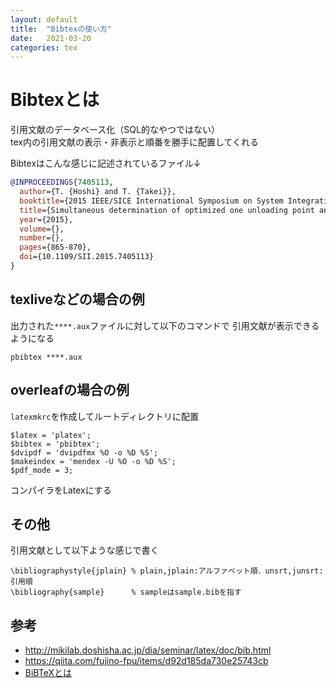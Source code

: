 ```yaml
---
layout: default
title:  "Bibtexの使い方"
date:   2021-03-20
categories: tex
---
```


# Bibtexとは

引用文献のデータベース化（SQL的なやつではない）  
tex内の引用文献の表示・非表示と順番を勝手に配置してくれる

Bibtexはこんな感じに記述されているファイル↓
```bibtex
@INPROCEEDINGS{7405113,
  author={T. {Hoshi} and T. {Takei}},
  booktitle={2015 IEEE/SICE International Symposium on System Integration (SII)}, 
  title={Simultaneous determination of optimized one unloading point and plural scooping points for wheel loader}, 
  year={2015},
  volume={},
  number={},
  pages={865-870},
  doi={10.1109/SII.2015.7405113}
}
```

## texliveなどの場合の例

出力された`****.aux`ファイルに対して以下のコマンドで
引用文献が表示できるようになる

```
pbibtex ****.aux
```

## overleafの場合の例

`latexmkrc`を作成してルートディレクトリに配置

```latexmkrc
$latex = 'platex';
$bibtex = 'pbibtex';
$dvipdf = 'dvipdfmx %O -o %D %S';
$makeindex = 'mendex -U %O -o %D %S';
$pdf_mode = 3; 
```

コンパイラをLatexにする

## その他

引用文献として以下ような感じで書く

```
\bibliographystyle{jplain} % plain,jplain:アルファベット順．unsrt,junsrt:引用順
\bibliography{sample}      % sampleはsample.bibを指す
```
## 参考

- http://mikilab.doshisha.ac.jp/dia/seminar/latex/doc/bib.html  
- https://qiita.com/fujino-fpu/items/d92d185da730e25743cb  
- [BiBTeXとは](https://qiita.com/SUZUKI_Masaya/items/14f9727845e020f8e7e9)

